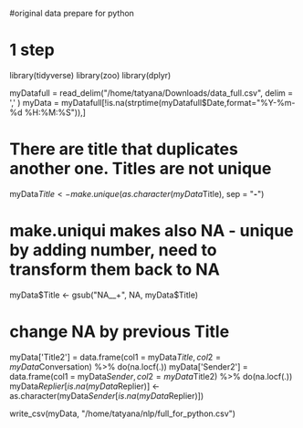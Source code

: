 #original data prepare for python
# 1 step
library(tidyverse)
library(zoo)
library(dplyr)

myDatafull = read_delim("/home/tatyana/Downloads/data_full.csv", delim = ',' )
myData = myDatafull[!is.na(strptime(myDatafull$Date,format="%Y-%m-%d %H:%M:%S")),]

# There are title that duplicates another one. Titles are not unique
myData$Title <- make.unique(as.character(myData$Title), sep = "___-___")

# make.uniqui makes also NA - unique by adding number, need to transform them back to NA
myData$Title <- gsub("NA__+", NA, myData$Title)

# change NA by previous Title
myData['Title2'] = data.frame(col1 = myData$Title, col2 = myData$Conversation) %>% 
  do(na.locf(.))
myData['Sender2'] = data.frame(col1 = myData$Sender, col2 = myData$Title2) %>% 
  do(na.locf(.))
myData$Replier[is.na(myData$Replier)] <- as.character(myData$Sender[is.na(myData$Replier)])


write_csv(myData, "/home/tatyana/nlp/full_for_python.csv")
